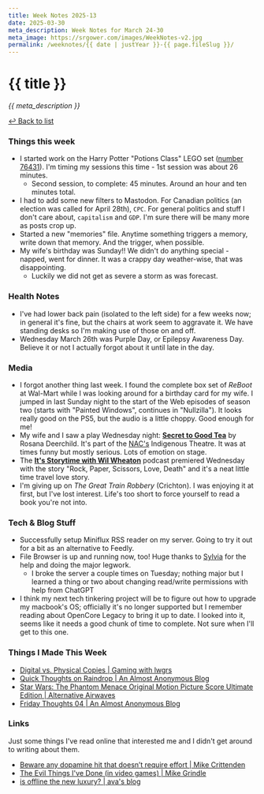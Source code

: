 ```yaml
---
title: Week Notes 2025-13
date: 2025-03-30
meta_description: Week Notes for March 24-30
meta_image: https://srgower.com/images/WeekNotes-v2.jpg
permalink: /weeknotes/{{ date | justYear }}-{{ page.fileSlug }}/
---
```


# {{ title }}


*{{ meta_description }}*

[↩ Back to list](/weeknotes/)



### Things this week 

- I started work on the Harry Potter "Potions Class" LEGO set ([number 76431](https://www.lego.com/en-ca/product/hogwarts-castle-potions-class-76431)). I'm timing my sessions this time - 1st session was about 26 minutes.
	- Second session, to complete: 45 minutes. Around an hour and ten minutes total.
- I had to add some new filters to Mastodon. For Canadian politics (an election was called for April 28th), `CPC`. For general politics and stuff I don't care about, `capitalism` and `GDP`. I'm sure there will be many more as posts crop up. 
- Started a new "memories" file. Anytime something triggers a memory, write down that memory. And the trigger, when possible.
- My wife's birthday was Sunday!! We didn't do anything special - napped, went for dinner. It was a crappy day weather-wise, that was disappointing. 
	- Luckily we did not get as severe a storm as was forecast. 
### Health Notes

- I've had lower back pain (isolated to the left side) for a few weeks now; in general it's fine, but the chairs at work seem to aggravate it. We have standing desks so I'm making use of those on and off. 
- Wednesday March 26th was Purple Day, or Epilepsy Awareness Day. Believe it or not I actually forgot about it until late in the day. 

### Media 

- I forgot another thing last week. I found the complete box set of *ReBoot* at Wal-Mart while I was looking around for a birthday card for my wife. I jumped in last Sunday night to the start of the Web episodes of season two (starts with "Painted Windows", continues in "Nullzilla"). It looks really good on the PS5, but the audio is a little choppy. Good enough for me! 
- My wife and I saw a play Wednesday night: **[Secret to Good Tea](https://nac-cna.ca/en/event/36003)** by Rosana Deerchild. It's part of the [NAC's](https://nac-cna.ca) Indigenous Theatre. It was at times funny but mostly serious. Lots of emotion on stage. 
- The **[It's Storytime with Wil Wheaton](https://wilwheaton.net/podcast/)** podcast premiered Wednesday with the story "Rock, Paper, Scissors, Love, Death" and it's a neat little time travel love story. 
- I'm giving up on *The Great Train Robbery* (Crichton). I was enjoying it at first, but I've lost interest. Life's too short to force yourself to read a book you're not into.

### Tech & Blog Stuff 


- Successfully setup Miniflux RSS reader on my server. Going to try it out for a bit as an alternative to Feedly.
- File Browser is up and running now, too! Huge thanks to <a href="https://squ.eeeee.lol" class="nametag">Sylvia</a> for the help and doing the major legwork.
	- I broke the server a couple times on Tuesday; nothing major but I learned a thing or two about changing read/write permissions with help from ChatGPT 
- I think my next tech tinkering project will be to figure out how to upgrade my macbook's OS; officially it's no longer supported but I remember reading about OpenCore Legacy to bring it up to date. I looked into it, seems like it needs a good chunk of time to complete. Not sure when I'll get to this one. 



### Things I Made This Week

- [Digital vs. Physical Copies | Gaming with lwgrs](https://lwgrs.neocities.org/blog/digital-vs-physical/)
- [Quick Thoughts on Raindrop | An Almost Anonymous Blog](https://lwgrs.bearblog.dev/quick-thoughts-on-raindrop/)
- [Star Wars: The Phantom Menace Original Motion Picture Score Ultimate Edition | Alternative Airwaves](http://alternativeairwaves.com/2025/03/27/star-wars-the-phantom-menace-original-motion-picture-score-ultimate-edition/)
- [Friday Thoughts 04 | An Almost Anonymous Blog](https://lwgrs.bearblog.dev/friday-thoughts-04/) 


### Links 

Just some things I've read online that interested me and I didn't get around to writing about them. 
- [Beware any dopamine hit that doesn’t require effort | Mike Crittenden](https://critter.blog/2025/03/24/beware-any-dopamine-hit-that-doesnt-require-effort/)
- [The Evil Things I've Done (in video games) | Mike Grindle](https://mikegrindle.com/posts/evil)
- [is offline the new luxury? | ava's blog](https://blog.avas.space/offline-luxury/) 

